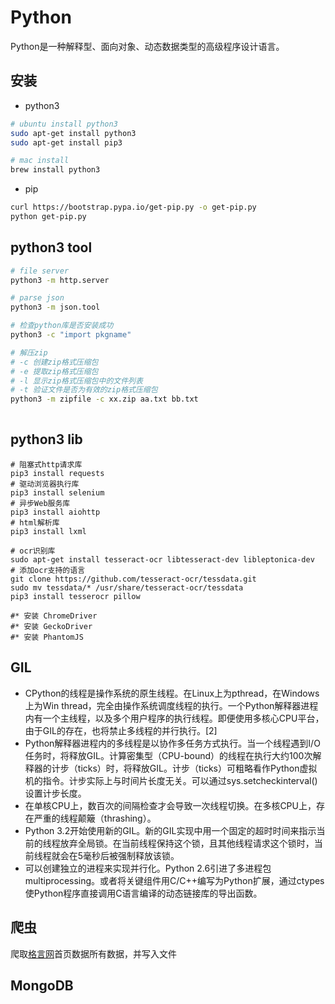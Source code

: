 # Python 

Python是一种解释型、面向对象、动态数据类型的高级程序设计语言。

## 安装

* python3

```bash
# ubuntu install python3
sudo apt-get install python3
sudo apt-get install pip3

# mac install
brew install python3
```

* pip

```bash
curl https://bootstrap.pypa.io/get-pip.py -o get-pip.py
python get-pip.py
```

## python3 tool

```bash
# file server
python3 -m http.server

# parse json
python3 -m json.tool

# 检查python库是否安装成功
python3 -c "import pkgname"

# 解压zip
# -c 创建zip格式压缩包
# -e 提取zip格式压缩包
# -l 显示zip格式压缩包中的文件列表
# -t 验证文件是否为有效的zip格式压缩包
python3 -m zipfile -c xx.zip aa.txt bb.txt
    
```

## python3 lib

```
# 阻塞式http请求库
pip3 install requests
# 驱动浏览器执行库
pip3 install selenium
# 异步Web服务库
pip3 install aiohttp
# html解析库
pip3 install lxml

# ocr识别库
sudo apt-get install tesseract-ocr libtesseract-dev libleptonica-dev  
# 添加ocr支持的语言
git clone https://github.com/tesseract-ocr/tessdata.git
sudo mv tessdata/* /usr/share/tesseract-ocr/tessdata
pip3 install tesserocr pillow

#* 安装 ChromeDriver
#* 安装 GeckoDriver
#* 安装 PhantomJS
```

## GIL

* CPython的线程是操作系统的原生线程。在Linux上为pthread，在Windows上为Win thread，完全由操作系统调度线程的执行。一个Python解释器进程内有一个主线程，以及多个用户程序的执行线程。即便使用多核心CPU平台，由于GIL的存在，也将禁止多线程的并行执行。[2]
* Python解释器进程内的多线程是以协作多任务方式执行。当一个线程遇到I/O任务时，将释放GIL。计算密集型（CPU-bound）的线程在执行大约100次解释器的计步（ticks）时，将释放GIL。计步（ticks）可粗略看作Python虚拟机的指令。计步实际上与时间片长度无关。可以通过sys.setcheckinterval()设置计步长度。
* 在单核CPU上，数百次的间隔检查才会导致一次线程切换。在多核CPU上，存在严重的线程颠簸（thrashing）。
* Python 3.2开始使用新的GIL。新的GIL实现中用一个固定的超时时间来指示当前的线程放弃全局锁。在当前线程保持这个锁，且其他线程请求这个锁时，当前线程就会在5毫秒后被强制释放该锁。
* 可以创建独立的进程来实现并行化。Python 2.6引进了多进程包multiprocessing。或者将关键组件用C/C++编写为Python扩展，通过ctypes使Python程序直接调用C语言编译的动态链接库的导出函数。

## 爬虫

爬取[格言网](https://www.geyanw.com)首页数据所有数据，并写入文件

[](motto.py ':include :type=code python')

## MongoDB

[](mongo.py ':include :type=code python')
